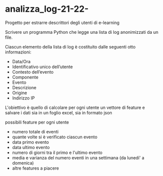 # analizza_log-21-22-
Progetto per estrarre descrittori degli utenti di e-learning

Scrivere un programma Python che legge una lista di log anonimizzati da un file. 

Ciascun elemento della lista di log è costituito dalle seguenti otto informazioni:

- Data/Ora
- Identificativo unico dell’utente
- Contesto dell’evento
- Componente
- Evento
- Descrizione
- Origine 
- Indirizzo IP

L'obiettivo è quello di calcolare per ogni utente un vettore di feature e salvare i dati sia in un foglio excel, sia in formato json

possibili feature per ogni utente

- numero totale di eventi
- quante volte si è verificato ciascun evento 
- data primo evento
- data ultimo evento
- numero di giorni tra il primo e l'ultimo evento
- media e varianza del numero eventi in una settimana (da lunedi' a domenica)
- altre features a piacere

